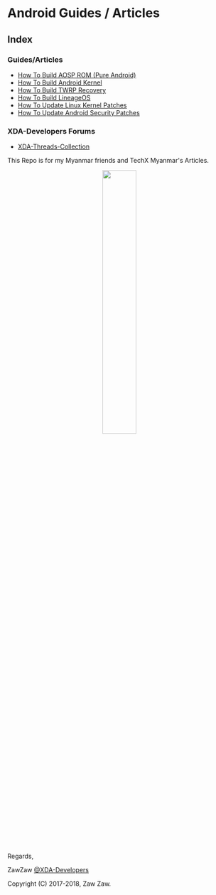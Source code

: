 # Android Guides / Articles

## Index
### Guides/Articles
- [How To Build AOSP ROM (Pure Android)](https://github.com/zawzaww/android-guide-articles/blob/techx-android/Guides/Building-AOSP-ROM.md)
- [How To Build Android Kernel](https://github.com/zawzaww/android-guide-articles/blob/techx-android/Guides/Building-Android-Kernel.md)
- [How To Build TWRP Recovery](https://github.com/zawzaww/android-guide-articles/blob/techx-android/Guides/Building-TWRP-Recovery.md)
- [How To Build LineageOS](https://github.com/android-guide-articles/blob/techx-android/Guides/Building-LineageOS.md)
- [How To Update Linux Kernel Patches](https://github.com/zawzaww/android-guide-articles/blob/techx-android/Guides/Updating-Linux-Kernel-Patchs.md)
- [How To Update Android Security Patches](https://github.com/zawzaww/android-guide-articles/blob/techx-android/Guides/Updating-Android-Security-Patchs.md)

### XDA-Developers Forums
- [XDA-Threads-Collection](https://github.com/zawzaww/android-guide-articles/blob/techx-android/Notes/XDA-Threads-Collection.md)

This Repo is for my Myanmar friends and TechX Myanmar's Articles.

<center><img src="https://upload.wikimedia.org/wikipedia/commons/thumb/d/db/Android_robot_2014.svg/511px-Android_robot_2014.svg.png" height="39%" width="39%;"/></center> 


Regards,

ZawZaw [@XDA-Developers](https://forum.xda-developers.com/member.php?u=7581611)


Copyright (C) 2017-2018, Zaw Zaw.
